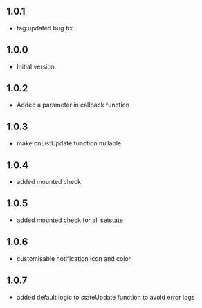 ## 1.0.1

- tag:updated bug fix.

## 1.0.0

- Initial version.

## 1.0.2

- Added a parameter in callback function

## 1.0.3

- make onListUpdate function nullable

## 1.0.4

- added mounted check

## 1.0.5

- added mounted check for all setstate

## 1.0.6

- customisable notification icon and color

## 1.0.7

- added default logic to stateUpdate function to avoid error logs
